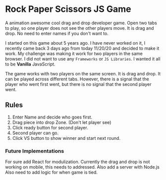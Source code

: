 #  Rock Paper Scissors JS Game

A animation awesome cool drag and drop developer game. Open two tabs to play, so one player does not see the other players move. It is drag and drop. No need to enter names if you don't want to. 

  

I started on this game about 5 years ago. I have never worked on it, I recently came back 3 days ago from today 11/20/20 and decided to make it work. My challenge was making it work for two players in the same browser. I did not want to use any ``Frameworks`` or ``JS Libraries``. I wanted it all to be **Vanilla** JavaScript. 

The game works with two players on the same screen. It is drag and drop. It can be played across different tabs. However, there is a signal that the player who went first went, but there is no signal that the second player went.

  

## Rules

1) Enter Name and decide who goes first.
2) Drag piece into drop Zone. (Don't let player see)
3) Click ready button for second player. 
4) Second player can go. 
5) Click VS button to show winner and start next round. 

### Future Implementations
For sure add React for modulization. Currently the drag and drop is not working on mobile, this needs to addressed. Also add a server with Node.js
Also need to add logic for when game is tied. 

